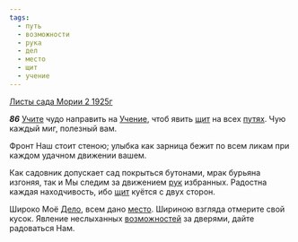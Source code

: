 ```yaml
---
tags:
  - путь
  - возможности
  - рука
  - дел
  - место
  - щит
  - учение
---
```


[Листы сада Мории 2 1925г](https://127.0.0.1:4002/agni/1925)

___86___
[Учите](../../../tags/#учение) чудо направить на [Учение](../../../tags/#учение), чтоб явить [щит](../../../tags/#щит) на всех [путях](../../../tags/#путь). Чую каждый миг, полезный вам.   

Фронт Наш стоит стеною; улыбка как зарница бежит по всем ликам при каждом удачном движении вашем.   

Как садовник допускает сад покрыться бутонами, мрак бурьяна изгоняя, так и Мы следим за движением [рук](../../../tags/#рука) избранных. Радостна каждая находчивость, ибо [щит](../../../tags/#щит) куётся с двух сторон.   

Широко Моё [Дело](../../../tags/#дел), всем дано [место](../../../tags/#место). Шириною взгляда отмерите свой кусок. Явление неслыханных [возможностей](../../../tags/#возможности) за дверями, дайте радоваться Нам.   

